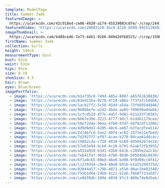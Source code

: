 ```yaml
---
template: ModelPage
title: Summer Jade
featuredImage: >-
  https://ucarecdn.com/42c918ed-ce06-4920-a174-45529003c07e/-/crop/2447x1510/0,124/-/preview/
featuredVideo: 'https://ucarecdn.com/28083120-3bc9-4210-b509-9915128492f9/'
imageThumbnail: >-
  https://ucarecdn.com/b408ce46-7e73-44b1-9166-049420f68525/-/crop/1500x1795/141,0/-/preview/
firstName: Summer Jade
collection: Girls
height: 144cm
measurementType: bust
bust: 62cm
waist: 53cm
hips: 65cm
size: 8-10
shoeSize: 4-5
hair: Brown
eyes: Blue/Green
imagePortfolio:
  - image: 'https://ucarecdn.com/b1e73bc0-749d-405e-8807-a65761638838/'
  - image: 'https://ucarecdn.com/016d11ba-9270-4f28-a06a-7f37afc50db8/'
  - image: 'https://ucarecdn.com/1acb27f2-5c56-45d4-a5da-73fd695d4946/'
  - image: 'https://ucarecdn.com/9b866efe-a2d2-4b4e-ae85-f09699a8eebb/'
  - image: 'https://ucarecdn.com/1cfcd52d-df7e-4a5f-9d81-621a33710383/'
  - image: 'https://ucarecdn.com/6b67e39e-3223-4f77-9dc7-b1dd61179cee/'
  - image: 'https://ucarecdn.com/58e72dde-96ea-4fb0-97d7-d4f92df11d8b/'
  - image: 'https://ucarecdn.com/4d9d6dd1-8205-48c6-a467-b3facdfea514/'
  - image: 'https://ucarecdn.com/24146fcd-5ae2-40f4-ac62-2373e21efbed/'
  - image: 'https://ucarecdn.com/7d2927f7-ef97-4cae-b278-0dcaa61ddcac/'
  - image: 'https://ucarecdn.com/24862cda-c728-4838-b18d-045842674e24/'
  - image: 'https://ucarecdn.com/57a63e94-bcb8-4c18-b791-62abf2fb3955/'
  - image: 'https://ucarecdn.com/a915a950-b3d1-41b8-b416-c2095e2a2c1b/'
  - image: 'https://ucarecdn.com/7eb41fa7-d03d-4780-86d6-50584b6c8930/'
  - image: 'https://ucarecdn.com/6f1a0c65-99ed-46e0-bd90-9f0d99cc0f41/'
  - image: 'https://ucarecdn.com/1123934d-c8e4-40e8-b91b-e1e55294375d/'
  - image: 'https://ucarecdn.com/02044a57-c29b-4821-a55d-d8ac1b481540/'
  - image: 'https://ucarecdn.com/755b1d6e-24b0-4c21-b2e6-f660f733a5d7/'
  - image: 'https://ucarecdn.com/ce0659db-189e-4038-97c3-080e74e0d5eb/'
---
```


